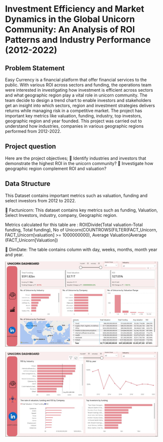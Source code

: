 # Investment Efficiency and Market Dynamics in the Global Unicorn Community: An Analysis of ROI Patterns and Industry Performance (2012-2022)

## Problem Statement
Easy Currency is a financial platform that offer financial services to the public. With various ROI across sectors and funding, the operations team were interested in investigating how investment is efficient across sectors and what geographic region play a vital role in unicorn community. The team decide to design a trend chart to enable investors and stakeholders get an insight into which sectors, region and investment strategies delivers returns while managing risk in a competitive market.
The project has important key metrics like valuation, funding, industry, top investors, geographic region and year founded.
This project was carried out to understand how industries, companies in various geographic regions performed from 2012-2022. 

## Project question
Here are the project objectives;
	Identify industries and investors that demonstrate the highest ROI in the unicorn community?
	Investigate how geographic region complement ROI and valuation?

## Data Structure 
This Dataset contains important metrics such as valuation, funding and select investors from 2012 to 2022.

	Factunicorn: This dataset contains key metrics such as funding, Valuation, Select Investors, industry, company, Geographic region. 

Metrics calculated for this table are : ROI(Divide(Total valuation-Total funding, Total funding), No of Unicorn(COUNTROWS(FILTER(FACT_Unicorn, FACT_Unicorn[valuation] >= 1000000000), Average Valuation(Average (FACT_Unicorn[Valuation])

	DimDate: The table contains column with day, weeks, months, month year and year.

![Unicorn data structure](https://github.com/laur196/My-Portfolio-I/blob/main/An%20Analysis%20of%20ROI%20Patterns%20and%20Industry%20Performance%20(2012-2022).JPG)

![Unicorn data Structure](https://github.com/laur196/My-Portfolio-I/blob/main/An%20Analysis%20of%20ROI%20Patterns%20and%20Industry%20Performance%20(2012-2022)%20II.JPG)

